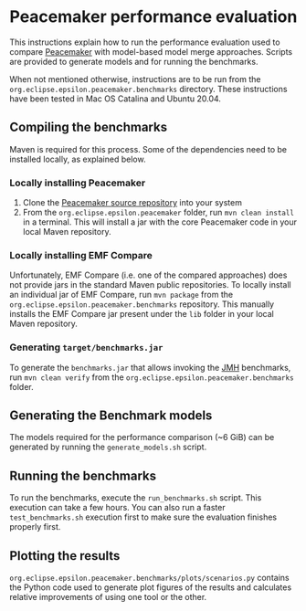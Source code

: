# Peacemaker performance evaluation

This instructions explain how to run the performance evaluation used to compare [Peacemaker](https://github.com/epsilonlabs/peacemaker) with model-based model merge approaches. Scripts are provided to generate models and for running the benchmarks.

When not mentioned otherwise, instructions are to be run from the `org.eclipse.epsilon.peacemaker.benchmarks` directory. These instructions have been tested in Mac OS Catalina and Ubuntu 20.04.

## Compiling the benchmarks

Maven is required for this process. Some of the dependencies need to be installed locally, as explained below.

### Locally installing Peacemaker

1. Clone the [Peacemaker source repository](https://github.com/epsilonlabs/peacemaker) into your system
2. From the `org.eclipse.epsilon.peacemaker` folder, run `mvn clean install` in a terminal. This will install a jar with the core Peacemaker code in your local Maven repository.

### Locally installing EMF Compare

Unfortunately, EMF Compare (i.e. one of the compared approaches) does not provide jars in the standard Maven public repositories. To locally install an individual jar of EMF Compare, run `mvn package` from the `org.eclipse.epsilon.peacemaker.benchmarks` repository. This manually installs the EMF Compare jar present under the `lib` folder in your local Maven repository.

### Generating `target/benchmarks.jar`

To generate the `benchmarks.jar` that allows invoking the [JMH](https://github.com/openjdk/jmh) benchmarks, run `mvn clean verify` from the `org.eclipse.epsilon.peacemaker.benchmarks` folder.

## Generating the Benchmark models

The models required for the performance comparison (~6 GiB) can be generated by running the `generate_models.sh` script.

## Running the benchmarks

To run the benchmarks, execute the `run_benchmarks.sh` script. This execution can take a few hours. You can also run a faster `test_benchmarks.sh` execution first to make sure the evaluation finishes properly first.

## Plotting the results

`org.eclipse.epsilon.peacemaker.benchmarks/plots/scenarios.py` contains the Python code used to generate plot figures of the results and calculates relative improvements of using one tool or the other.